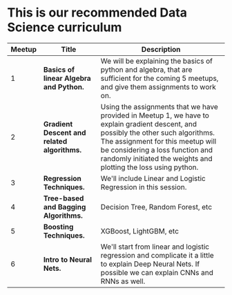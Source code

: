 # This is our recommended Data Science curriculum
|Meetup  | Title      | Description|
|--------|------------|------------|
|1| **Basics of linear Algebra and Python.** |We will be explaining the basics of python and algebra, that are sufficient for the coming 5 meetups, and give them assignments to work on.|
|2| **Gradient Descent and related algorithms.** |Using the assignments that we have provided in Meetup 1, we have to explain gradient descent, and possibly the other such algorithms. The assignment for this meetup will be considering a loss function and randomly initiated the weights and plotting the loss using python.|
|3| **Regression Techniques.** |We'll include Linear and Logistic Regression in this session.|
|4| **Tree-based and Bagging Algorithms.** |Decision Tree, Random Forest, etc|
|5| **Boosting Techniques.** |XGBoost, LightGBM, etc|
|6| **Intro to Neural Nets.** |We'll start from linear and logistic regression and complicate it a little to explain Deep Neural Nets. If possible we can explain CNNs and RNNs as well.|
